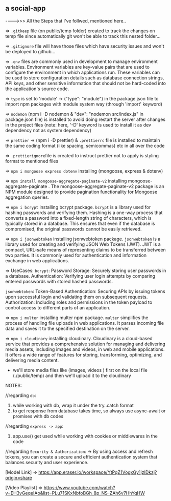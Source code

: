## a social-app

---->>> All the Steps that I've follwed, mentioned here..

=> `.gitkeep` file (on public/temp folder) created to track the changes on temp file since automatically git won't be able to track this nested folder...

=> `.gitignore` file will have those files which have security issues and won't be deployed to github...

=> `.env` files are commonly used in development to manage environment variables. Environment variables are key-value pairs that are used to configure the environment in which applications run. These variables can be used to store configuration details such as database connection strings, API keys, and other sensitive information that should not be hard-coded into the application's source code.

=> `type` is set to 'module' -> ("type": "module") in the package.json file to import npm packages with module system way (through 'import' keyword)

=> `nodemon` (npm i -D nodemon & "dev": "nodemon src/index.js" in package.json file) is installed to avoid doing restart the server after changes in the project files (note: here, '-D' keyword is used to install it as dev dependency not as system dependency)

=> `prettier` -> (npm i -D prettier) & `.prettierrc` file is installed to maintain the same coding format (like spacing, semicommas) etc in all over the code

=> `.prettierignore`file is created to instruct prettier not to apply is styling format to mentioned files

=> `npm i mongoose express dotenv` installing (mongoose, express & dotenv)

=> `npm install mongoose-aggregate-paginate-v2` installing mongoose-aggregate-paginate . The mongoose-aggregate-paginate-v2 package is an NPM module designed to provide pagination functionality for Mongoose aggregation queries.

=> `npm i bcrypt` installing bcrypt package.
`bcrypt` is a library used for hashing passwords and verifying them. Hashing is a one-way process that converts a password into a fixed-length string of characters, which is typically stored in a database. This ensures that even if the database is compromised, the original passwords cannot be easily retrieved.

=> `npm i jsonwebtoken` installing jsonwebtoken package.
`jsonwebtoken` is a library used for creating and verifying JSON Web Tokens (JWT). JWT is a compact, URL-safe means of representing claims to be transferred between two parties. It is commonly used for authentication and information exchange in web applications.

=> UseCases:
`bcrypt`:
Password Storage: Securely storing user passwords in a database.
Authentication: Verifying user login attempts by comparing entered passwords with stored hashed passwords.

`jsonwebtoken`:
Token-Based Authentication: Securing APIs by issuing tokens upon successful login and validating them on subsequent requests.
Authorization: Including roles and permissions in the token payload to control access to different parts of an application.

=> `npm i multer` installing multer npm package.
`multer` simplifies the process of handling file uploads in web applications. It parses incoming file data and saves it to the specified destination on the server.

=> `npm i cloudinary` installing cloudinary.
Cloudinary is a cloud-based service that provides a comprehensive solution for managing and delivering media assets, including images and videos, in web and mobile applications. It offers a wide range of features for storing, transforming, optimizing, and delivering media content.

- we'll store media files like (images, videos ) first on the local file (./public/temp) and then we'll upload it to the cloudinary

NOTES:

//regarding `db`:

1. while working with db, wrap it under the try..catch format
2. to get response from database takes time, so always use async-await or promises with db codes

//regarding `express -> app`:

1. app.use() get used while working with cookies or middlewares in the code

//regarding `Security & Authorization`:
-> By using access and refresh tokens, you can create a secure and efficient authentication system that balances security and user experience.

[Model Link] => https://app.eraser.io/workspace/YtPqZ1VogxGy1jzIDkzj?origin=share

[Video Playlist] => https://www.youtube.com/watch?v=EH3vGeqeIAo&list=PLu71SKxNbfoBGh_8p_NS-ZAh6v7HhYqHW
